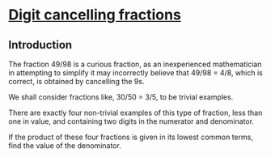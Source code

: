 # [Digit cancelling fractions](https://projecteuler.net/problem=33)

## Introduction
The fraction 49/98 is a curious fraction, as an inexperienced mathematician in attempting to simplify it
may incorrectly believe that 49/98 = 4/8, which is correct, is obtained by cancelling the 9s.

We shall consider fractions like, 30/50 = 3/5, to be trivial examples.

There are exactly four non-trivial examples of this type of fraction, less than one in value, and containing two digits in the numerator and denominator.

If the product of these four fractions is given in its lowest common terms, find the value of the denominator.

